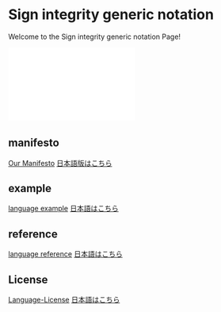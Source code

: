 # Sign integrity generic notation

Welcome to the Sign integrity generic notation Page!

  <img src="./Sign_logo_dark.svg"  alt="Sign Logo" width="256" />


## manifesto
  [Our Manifesto](./manifesto.md)
  [日本語版はこちら](./manifesto.ja-jp.md)

## example
  [language example](./example.sn)
  [日本語はこちら](./example.ja-jp.sn)

## reference
  [language reference](./reference/Sign_reference_en-us.md)
  [日本語はこちら](./reference/Sign_reference_ja-jp.md)

## License
  [Language-License](./License/sign-language-license.md)
  [日本語はこちら](./License/sign-language-license-ja.md)
